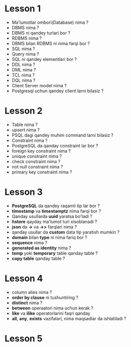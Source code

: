 # Lesson 1

* Ma'lumotlar ombori(Database) nima ?
* DBMS nima ?
* DBMS ni qandey turlari bor ?
* RDBMS nima ?
* DBMS bilan RDBMS ni nima farqi bor ?
* SQL nima ?
* Query nima ?
* SQL ni qandey elementlari bor ?
* DDL nima ?
* DML nima ?
* TCL nima ?
* DQL nima ?
* Client Server model nima ?
* Postgresql uchun qandey client larni bilasiz ?

# Lesson 2

* Table nima ?
* upsert nima ?
* PSQL dagi qandey muhim command larni bilasiz ?
* Constraint nima ?
* PostgreSQL da qanday constraint lar bor ?
* foreign key constraint nima ?
* unique constraint nima ?
* check constraint nima ?
* not null constraint nima ?
* primary key constraint nima ?

# Lesson 3

* **PostgreSQL** da qandey raqamli tip lar bor ?
* **timestamp** va **timestamptz** nima farqi bor ?
* Qanday usullarda **uuid** yaratsa bo'ladi ?
* **hstore** qayday ma'lumot turi xisoblanadi ?
* **json** da **->** va **->>** farqlari nima ?
* qanday usullar da **custom** data tip yaratish mumkin ?
* **domain** bilan **type** ni nima fariq bor ?
* **sequence** nima ?
* **generated as identity** nima ?
* **temp** yoki **temporary** table qanday table ?
* **copy table** qanday table ?


# Lesson 4
* column alies nima ?
* **order by clause** ni tushuntiring ?
* **distinct** nima ?
* **between** operaatori nima uchun kerak ?
* **like** va **ilike** operatorlarini faqri qanday
* **all**, **any**, **exists** vazifalari, nima maqsadlar da ishlatiladi ?

# Lesson 5
